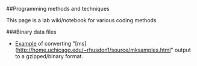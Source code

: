 ##Programming  methods and techniques

This page is a lab wiki/notebook for various coding methods

###Binary data files

* [Example](coding/ms2bin.html) of converting "[ms](http://home.uchicago.edu/~rhusdon1/source/mksamples.html" output to a gzipped/binary format.